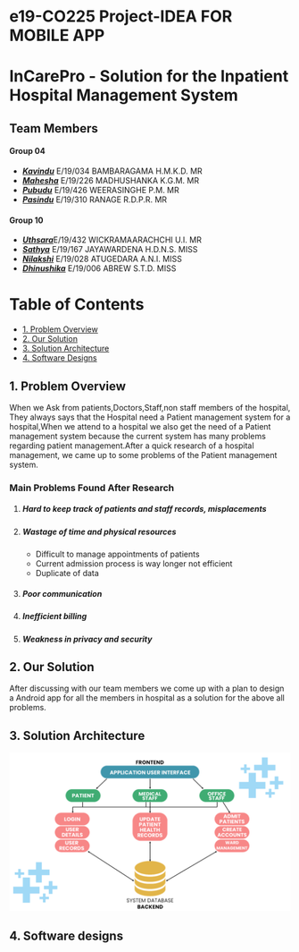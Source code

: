 # e19-CO225 Project-IDEA FOR MOBILE APP


<h1><b>InCarePro</b> - Solution for the Inpatient Hospital Management System</h1>

<h2>Team Members</h2>
<h4>Group 04</h4>
<ul>
  <li><a href="https://github.com/Bambara123"><b><i>Kavindu</i></b></a> E/19/034 BAMBARAGAMA H.M.K.D. MR</li>
  <li><a href="https://github.com/Madhushanka00"><b><i>Mahesha</i></b></a> E/19/226 MADHUSHANKA K.G.M. MR</li>
  <li><a href="https://github.com/PubudU99"><b><i>Pubudu</i></b></a> E/19/426 WEERASINGHE P.M. MR </li>
  <li><a href="https://github.com/PasinduRR"><b><i>Pasindu</i></b></a> E/19/310 RANAGE R.D.P.R. MR</li>
</ul>

<h4>Group 10</h4>
<ul>
  <li><a href="https://github.com/uthsaraiw"><b><i>Uthsara</i></b></a>E/19/432 WICKRAMAARACHCHI U.I. MR</li>
  <li><a href="https://github.com/sath8"><b><i>Sathya</i></b></a> E/19/167 JAYAWARDENA H.D.N.S. MISS</li>
  <li><a href="https://github.com/NilakshiInduwara"><b><i>Nilakshi</i></b></a> E/19/028 ATUGEDARA A.N.I. MISS</li>
  <li><a href="https://github.com/DhinushikaAbrew"><b><i>Dhinushika</i></b></a>  E/19/006 ABREW S.T.D. MISS</li>
</ul>



<head>

</head>
<body>
  
  <h1>Table of Contents</h1>
  <ul>
    <li><a href="#problem-overview">1. Problem Overview</a></li>
    <li><a href="#our-solution">2. Our Solution</a></li>
    <li><a href="#solution-architecture">3. Solution Architecture</a></li>
    <li><a href="#software-designs">4. Software Designs</a></li>
  </ul>

  <h2 id="problem-overview">1. Problem Overview</h2>
  <p>When we Ask from patients,Doctors,Staff,non staff members of the hospital, They always says that the Hospital need a Patient management system for a hospital,When we attend to a hospital we also get the need of a Patient management system because the current system has many problems regarding patient management.After a quick research of a hospital management, we came up to some problems of the Patient management system.
  <h3>Main Problems Found After Research </h3>
  <ol>
    <li>
      <h5>Hard to keep track of patients and staff records, misplacements</h5>
    </li>
    <li>
      <h5>Wastage of time and physical resources</h5>
      <ul>
        <li>Difficult to manage appointments of patients</li>
        <li>Current admission process is way longer not efficient</li>
        <li>Duplicate of data</li>
      </ul>
    </li>
    <li>
     <h5>Poor communication</h5>
    </li>
    <li>
      <h5>Inefficient billing</h5>
    </li>
    <li>
      <h5>Weakness in privacy and security</h5>
    </li>
  </ol>
  </p>

  <h2 id="our-solution">2. Our Solution</h2>
  <p>After discussing with our team members we come up with a plan to design a Android app for all the members in hospital as a solution for the above all problems.</p>

  <h2 id="solution-architecture">3. Solution Architecture</h2>
  <p><img src="docs/images/dataflow.png" alt="Solution_Archi"></p>

  <h2 id="software-designs">4. Software designs</h2>
  <p></p>
</body>
</html>



